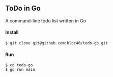 ## ToDo in Go
A command-line todo list written in Go

#### Install
```
$ git clone git@github.com:bloc40/todo-go.git
```

#### Run
```
$ cd todo-go
$ go run main
```
